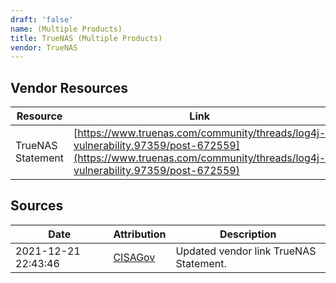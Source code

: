 ```yaml
---
draft: 'false'
name: (Multiple Products)
title: TrueNAS (Multiple Products)
vendor: TrueNAS
---
```


## Vendor Resources
| Resource | Link |
| --- | --- |
| TrueNAS Statement | [https://www.truenas.com/community/threads/log4j-vulnerability.97359/post-672559](https://www.truenas.com/community/threads/log4j-vulnerability.97359/post-672559) |



## Sources
| Date | Attribution | Description |
| --- | --- | --- |
| 2021-12-21 22:43:46 | [CISAGov](https://raw.githubusercontent.com/cisagov/log4j-affected-db/develop/README.md) | Updated vendor link TrueNAS Statement.  |
